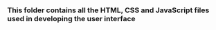 ### This folder contains all the HTML, CSS and JavaScript files used in developing the user interface 
